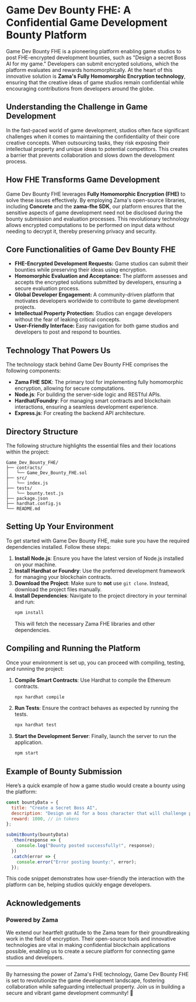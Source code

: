 # Game Dev Bounty FHE: A Confidential Game Development Bounty Platform

Game Dev Bounty FHE is a pioneering platform enabling game studios to post FHE-encrypted development bounties, such as "Design a secret Boss AI for my game." Developers can submit encrypted solutions, which the platform evaluates and rewards homomorphically. At the heart of this innovative solution is **Zama's Fully Homomorphic Encryption technology**, ensuring that the creative ideas of game studios remain confidential while encouraging contributions from developers around the globe.

## Understanding the Challenge in Game Development

In the fast-paced world of game development, studios often face significant challenges when it comes to maintaining the confidentiality of their core creative concepts. When outsourcing tasks, they risk exposing their intellectual property and unique ideas to potential competitors. This creates a barrier that prevents collaboration and slows down the development process.

## How FHE Transforms Game Development

Game Dev Bounty FHE leverages **Fully Homomorphic Encryption (FHE)** to solve these issues effectively. By employing Zama's open-source libraries, including **Concrete** and the **zama-fhe SDK**, our platform ensures that the sensitive aspects of game development need not be disclosed during the bounty submission and evaluation processes. This revolutionary technology allows encrypted computations to be performed on input data without needing to decrypt it, thereby preserving privacy and security.

## Core Functionalities of Game Dev Bounty FHE

- **FHE-Encrypted Development Requests:** Game studios can submit their bounties while preserving their ideas using encryption.
- **Homomorphic Evaluation and Acceptance:** The platform assesses and accepts the encrypted solutions submitted by developers, ensuring a secure evaluation process.
- **Global Developer Engagement:** A community-driven platform that motivates developers worldwide to contribute to game development projects.
- **Intellectual Property Protection:** Studios can engage developers without the fear of leaking critical concepts.
- **User-Friendly Interface:** Easy navigation for both game studios and developers to post and respond to bounties.

## Technology That Powers Us

The technology stack behind Game Dev Bounty FHE comprises the following components:

- **Zama FHE SDK**: The primary tool for implementing fully homomorphic encryption, allowing for secure computations.
- **Node.js**: For building the server-side logic and RESTful APIs.
- **Hardhat/Foundry**: For managing smart contracts and blockchain interactions, ensuring a seamless development experience.
- **Express.js**: For creating the backend API architecture.

## Directory Structure

The following structure highlights the essential files and their locations within the project:

```
Game_Dev_Bounty_FHE/
├── contracts/
│   └── Game_Dev_Bounty_FHE.sol
├── src/
│   └── index.js
├── tests/
│   └── bounty.test.js
├── package.json
├── hardhat.config.js
└── README.md
```

## Setting Up Your Environment

To get started with Game Dev Bounty FHE, make sure you have the required dependencies installed. Follow these steps:

1. **Install Node.js**: Ensure you have the latest version of Node.js installed on your machine.
2. **Install Hardhat or Foundry**: Use the preferred development framework for managing your blockchain contracts.
3. **Download the Project**: Make sure to **not** use `git clone`. Instead, download the project files manually.
4. **Install Dependencies**: Navigate to the project directory in your terminal and run:
   ```bash
   npm install
   ```
   This will fetch the necessary Zama FHE libraries and other dependencies.

## Compiling and Running the Platform

Once your environment is set up, you can proceed with compiling, testing, and running the project:

1. **Compile Smart Contracts**: Use Hardhat to compile the Ethereum contracts.
   ```bash
   npx hardhat compile
   ```
2. **Run Tests**: Ensure the contract behaves as expected by running the tests.
   ```bash
   npx hardhat test
   ```
3. **Start the Development Server**: Finally, launch the server to run the application.
   ```bash
   npm start
   ```

## Example of Bounty Submission

Here’s a quick example of how a game studio would create a bounty using the platform:

```javascript
const bountyData = {
  title: "Create a Secret Boss AI",
  description: "Design an AI for a boss character that will challenge players while keeping the mechanics secret.",
  reward: 1000, // in tokens
};

submitBounty(bountyData)
  .then(response => {
    console.log("Bounty posted successfully!", response);
  })
  .catch(error => {
    console.error("Error posting bounty:", error);
  });
```

This code snippet demonstrates how user-friendly the interaction with the platform can be, helping studios quickly engage developers.

## Acknowledgements

### Powered by Zama

We extend our heartfelt gratitude to the Zama team for their groundbreaking work in the field of encryption. Their open-source tools and innovative technologies are vital in making confidential blockchain applications possible, enabling us to create a secure platform for connecting game studios and developers.

---

By harnessing the power of Zama's FHE technology, Game Dev Bounty FHE is set to revolutionize the game development landscape, fostering collaboration while safeguarding intellectual property. Join us in building a secure and vibrant game development community! 🌟